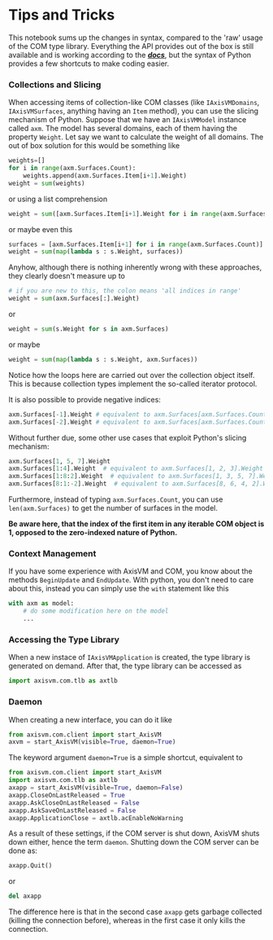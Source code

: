 # **Tips and Tricks**

This notebook sums up the changes in syntax, compared to the 'raw' usage of the COM type library. Everything the API provides out of the box is still available and is working according to the _[***docs***](https://axisvm.eu/axisvm-downloads/#application)_, but the syntax of Python provides a few shortcuts to make coding easier.

### **Collections and Slicing**

When accessing items of collection-like COM classes (like `IAxisVMDomains`, `IAxisVMSurfaces`, anything having an `Item` method), you can use the slicing mechanism of Python. Suppose that we have an `IAxisVMModel`  instance called `axm`. The model has several domains, each of them having the property `Weight`. Let say we want to calculate the weight of all domains. The out of box solution for this would be something like
  
```python
weights=[]
for i in range(axm.Surfaces.Count):
    weights.append(axm.Surfaces.Item[i+1].Weight)
weight = sum(weights)
```
or using a list comprehension

```python
weight = sum([axm.Surfaces.Item[i+1].Weight for i in range(axm.Surfaces.Count)])
```

or maybe even this

```python
surfaces = [axm.Surfaces.Item[i+1] for i in range(axm.Surfaces.Count)]
weight = sum(map(lambda s : s.Weight, surfaces))
```

Anyhow, although there is nothing inherently wrong with these approaches, they clearly doesn't measure up to

```python
# if you are new to this, the colon means 'all indices in range' 
weight = sum(axm.Surfaces[:].Weight)
```

or

```python
weight = sum(s.Weight for s in axm.Surfaces)
```

or maybe

```python
weight = sum(map(lambda s : s.Weight, axm.Surfaces))
```

Notice how the loops here are carried out over the collection object itself. This is because collection types implement the so-called iterator protocol. 

It is also possible to provide negative indices:

```python
axm.Surfaces[-1].Weight # equivalent to axm.Surfaces[axm.Surfaces.Count].Weight
axm.Surfaces[-2].Weight # equivalent to axm.Surfaces[axm.Surfaces.Count - 1].Weight
```

Without further due, some other use cases that exploit Python's slicing mechanism:

```python
axm.Surfaces[1, 5, 7].Weight
axm.Surfaces[1:4].Weight  # equivalent to axm.Surfaces[1, 2, 3].Weight
axm.Surfaces[1:8:2].Weight  # equivalent to axm.Surfaces[1, 3, 5, 7].Weight
axm.Surfaces[8:1:-2].Weight  # equivalent to axm.Surfaces[8, 6, 4, 2].Weight
```

Furthermore, instead of typing `axm.Surfaces.Count`, you can use `len(axm.Surfaces)` to get the number of surfaces in the model.

**Be aware here, that the index of the first item in any iterable COM object is 1, opposed to the zero-indexed nature of Python.**

### **Context Management**

If you have some experience with AxisVM and COM, you know about the methods `BeginUpdate` and `EndUpdate`. With python, you don't need to care about this, instead you can simply use the `with` statement like this

```python
with axm as model:
    # do some modification here on the model
    ...
```

### **Accessing the Type Library**

When a new instace of `IAxisVMApplication` is created, the type library is generated on demand. After that, the type library can be accessed as

```python
import axisvm.com.tlb as axtlb
```

### **Daemon**

When creating a new interface, you can do it like

```python
from axisvm.com.client import start_AxisVM
axvm = start_AxisVM(visible=True, daemon=True)
```

The keyword argument `daemon=True` is a simple shortcut, equivalent to 

```python
from axisvm.com.client import start_AxisVM
import axisvm.com.tlb as axtlb
axapp = start_AxisVM(visible=True, daemon=False)
axapp.CloseOnLastReleased = True
axapp.AskCloseOnLastReleased = False
axapp.AskSaveOnLastReleased = False
axapp.ApplicationClose = axtlb.acEnableNoWarning
```

As a result of these settings, if the COM server is shut down, AxisVM shuts down either, hence the term `daemon`. Shutting down the COM server can be done as:

```python
axapp.Quit()
```

or

```python
del axapp
```

The difference here is that in the second case `axapp` gets garbage collected (killing the connection before), whereas in the first case it only kills the connection.